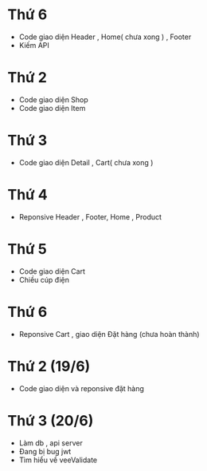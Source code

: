 # Thứ 6

- Code giao diện Header , Home( chưa xong ) , Footer
- Kiếm API

# Thứ 2

- Code giao diện Shop
- Code giao diện Item

# Thứ 3

- Code giao diện Detail , Cart( chưa xong )

# Thứ 4

- Reponsive Header , Footer, Home , Product

# Thứ 5

- Code giao diện Cart
- Chiều cúp điện

# Thứ 6

- Reponsive Cart , giao diện Đặt hàng (chưa hoàn thành)

# Thứ 2 (19/6)

- Code giao diện và reponsive đặt hàng

# Thứ 3 (20/6)

- Làm db , api server
- Đang bị bug jwt
- Tìm hiểu về veeValidate
